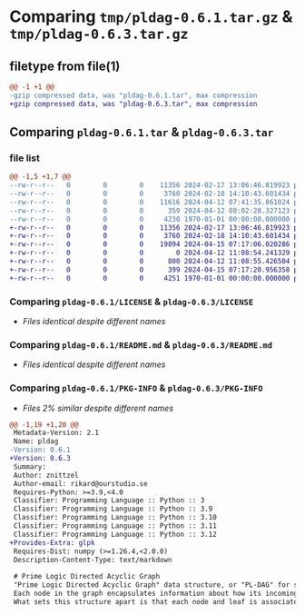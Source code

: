 # Comparing `tmp/pldag-0.6.1.tar.gz` & `tmp/pldag-0.6.3.tar.gz`

## filetype from file(1)

```diff
@@ -1 +1 @@
-gzip compressed data, was "pldag-0.6.1.tar", max compression
+gzip compressed data, was "pldag-0.6.3.tar", max compression
```

## Comparing `pldag-0.6.1.tar` & `pldag-0.6.3.tar`

### file list

```diff
@@ -1,5 +1,7 @@
--rw-r--r--   0        0        0    11356 2024-02-17 13:06:46.819923 pldag-0.6.1/LICENSE
--rw-r--r--   0        0        0     3760 2024-02-18 14:10:43.601434 pldag-0.6.1/README.md
--rw-r--r--   0        0        0    11616 2024-04-12 07:41:35.861024 pldag-0.6.1/pldag/__init__.py
--rw-r--r--   0        0        0      359 2024-04-12 08:02:28.327123 pldag-0.6.1/pyproject.toml
--rw-r--r--   0        0        0     4230 1970-01-01 00:00:00.000000 pldag-0.6.1/PKG-INFO
+-rw-r--r--   0        0        0    11356 2024-02-17 13:06:46.819923 pldag-0.6.3/LICENSE
+-rw-r--r--   0        0        0     3760 2024-02-18 14:10:43.601434 pldag-0.6.3/README.md
+-rw-r--r--   0        0        0    19894 2024-04-15 07:17:06.020286 pldag-0.6.3/pldag/__init__.py
+-rw-r--r--   0        0        0        0 2024-04-12 11:08:54.241329 pldag-0.6.3/pldag/solver/__init__.py
+-rw-r--r--   0        0        0      800 2024-04-12 11:08:55.426504 pldag-0.6.3/pldag/solver/glpk_solver.py
+-rw-r--r--   0        0        0      399 2024-04-15 07:17:20.956358 pldag-0.6.3/pyproject.toml
+-rw-r--r--   0        0        0     4251 1970-01-01 00:00:00.000000 pldag-0.6.3/PKG-INFO
```

### Comparing `pldag-0.6.1/LICENSE` & `pldag-0.6.3/LICENSE`

 * *Files identical despite different names*

### Comparing `pldag-0.6.1/README.md` & `pldag-0.6.3/README.md`

 * *Files identical despite different names*

### Comparing `pldag-0.6.1/PKG-INFO` & `pldag-0.6.3/PKG-INFO`

 * *Files 2% similar despite different names*

```diff
@@ -1,19 +1,20 @@
 Metadata-Version: 2.1
 Name: pldag
-Version: 0.6.1
+Version: 0.6.3
 Summary: 
 Author: znittzel
 Author-email: rikard@ourstudio.se
 Requires-Python: >=3.9,<4.0
 Classifier: Programming Language :: Python :: 3
 Classifier: Programming Language :: Python :: 3.9
 Classifier: Programming Language :: Python :: 3.10
 Classifier: Programming Language :: Python :: 3.11
 Classifier: Programming Language :: Python :: 3.12
+Provides-Extra: glpk
 Requires-Dist: numpy (>=1.26.4,<2.0.0)
 Description-Content-Type: text/markdown
 
 # Prime Logic Directed Acyclic Graph
 "Prime Logic Directed Acyclic Graph" data structure, or "PL-DAG" for short, is fundamentally a Directed Acyclic Graph (DAG) where each node represents a logical relationship, and the leaf nodes correspond to literals. 
 Each node in the graph encapsulates information about how its incoming nodes or leafs are logically related. For instance, a node might represent an AND operation, meaning that if it evaluates to true, all its incoming nodes or leafs must also evaluate to true.
 What sets this structure apart is that each node and leaf is associated with a prime number, and each node computes a composite prime number based on the prime numbers of its incoming nodes or leafs. This prime-based system allows for efficient manipulation and traversal of the graph while preserving logical relationships.
```

